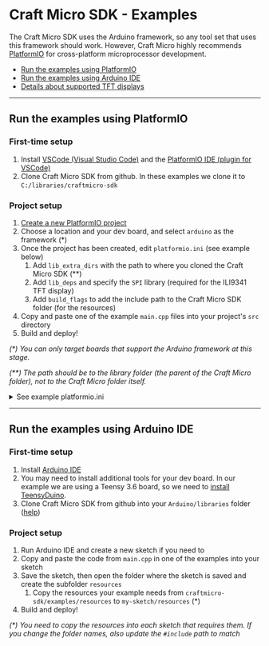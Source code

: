 # Craft Micro SDK - Examples

The Craft Micro SDK uses the Arduino framework, so any tool set that uses this framework should work. However, Craft Micro highly recommends [PlatformIO](https://platformio.org) for cross-platform microprocessor development.

- [Run the examples using PlatformIO](#run-the-examples-using-platformio)
- [Run the examples using Arduino IDE](#run-the-examples-using-arduino-ide)
- [Details about supported TFT displays](Displays.md)

---

## Run the examples using PlatformIO

### First-time setup
1. Install [VSCode (Visual Studio Code)](https://code.visualstudio.com/download) and the [PlatformIO IDE (plugin for VSCode)](https://platformio.org/platformio-ide)
2. Clone Craft Micro SDK from github. In these examples we clone it to `C:/libraries/craftmicro-sdk`

### Project setup
1. [Create a new PlatformIO project](https://docs.platformio.org/en/stable/integration/ide/vscode.html#quick-start)
2. Choose a location and your dev board, and select `arduino` as the framework (*)
3. Once the project has been created, edit `platformio.ini` (see example below)
    1. Add `lib_extra_dirs` with the path to where you cloned the Craft Micro SDK (**)
    2. Add `lib_deps` and specify the `SPI` library (required for the ILI9341 TFT display)
    3. Add `build_flags` to add the include path to the Craft Micro SDK folder (for the resources)
4. Copy and paste one of the example `main.cpp` files into your project's `src` directory
5. Build and deploy!

_(*) You can only target boards that support the Arduino framework at this stage._

_(**) The path should be to the library folder (the parent of the Craft Micro folder), not to the Craft Micro folder itself._

<details>
<summary>See example platformio.ini</summary>
In our example we are targeting the Teensy 3.6 dev board. Our <code>platformio.ini</code> looks like this:

```ini
[env:teensy36]
platform = teensy
board = teensy36
framework = arduino
lib_deps = SPI
lib_extra_dirs = C:/libraries/
build_flags = -I"C:/libraries/craftmicro-sdk/"
```
</details>

---

## Run the examples using Arduino IDE

### First-time setup
1. Install [Arduino IDE](https://www.arduino.cc/en/software)
2. You may need to install additional tools for your dev board. In our example we are using a Teensy 3.6 board, so we need to [install TeensyDuino](https://www.pjrc.com/teensy/td_download.html).
3. Clone Craft Micro SDK from github into your `Arduino/libraries` folder ([help](https://forum.arduino.cc/t/ino-cant-find-the-library/543190))

### Project setup
1. Run Arduino IDE and create a new sketch if you need to
2. Copy and paste the code from `main.cpp` in one of the examples into your sketch
3. Save the sketch, then open the folder where the sketch is saved and create the subfolder `resources`
    1. Copy the resources your example needs from `craftmicro-sdk/examples/resources` to `my-sketch/resources` (*)
4. Build and deploy!

_(*) You need to copy the resources into each sketch that requires them. If you change the folder names, also update the `#include` path to match_

